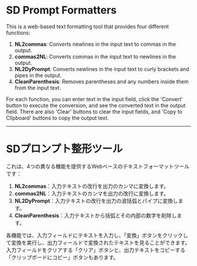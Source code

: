 # SD Prompt Formatters

This is a web-based text formatting tool that provides four different functions:

1. **NL2commas**: Converts newlines in the input text to commas in the output.
2. **commas2NL**: Converts commas in the input text to newlines in the output.
3. **NL2DyPrompt**: Converts newlines in the input text to curly brackets and pipes in the output.
4. **CleanParenthesis**: Removes parentheses and any numbers inside them from the input text.

For each function, you can enter text in the input field, click the 'Convert' button to execute the conversion, and see the converted text in the output field. There are also 'Clear' buttons to clear the input fields, and 'Copy to Clipboard' buttons to copy the output text.

---

# SDプロンプト整形ツール

これは、4つの異なる機能を提供するWebベースのテキストフォーマットツールです：

1. **NL2commas**：入力テキストの改行を出力のカンマに変換します。
2. **commas2NL**：入力テキストのカンマを出力の改行に変換します。
3. **NL2DyPrompt**：入力テキストの改行を出力の波括弧とパイプに変換します。
4. **CleanParenthesis**：入力テキストから括弧とその内部の数字を削除します。

各機能では、入力フィールドにテキストを入力し、「変換」ボタンをクリックして変換を実行し、出力フィールドで変換されたテキストを見ることができます。入力フィールドをクリアする「クリア」ボタンと、出力テキストをコピーする「クリップボードにコピー」ボタンもあります。
